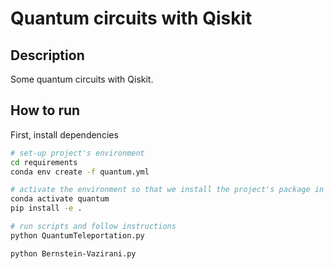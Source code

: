 # Quantum circuits with Qiskit

## Description
Some quantum circuits with Qiskit.

## How to run
First, install dependencies   
```bash
# set-up project's environment
cd requirements
conda env create -f quantum.yml

# activate the environment so that we install the project's package in it
conda activate quantum
pip install -e .

# run scripts and follow instructions
python QuantumTeleportation.py

python Bernstein-Vazirani.py
